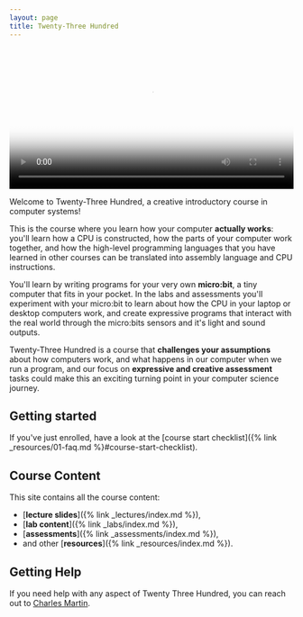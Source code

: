 ```yaml
---
layout: page
title: Twenty-Three Hundred
---
```


<video width="100%" controls preload="metadata"
  poster="{% link assets/welcome/comp2300-cpm-intro.jpg %}" >
  <source
    src="https://cs.anu.edu.au/courses/comp2300/v_media/comp2300-videos/comp2300-cpm-intro.mp4"
    type="video/mp4">
   <track label="English" kind="subtitles" srclang="en" src="{% link assets/welcome/comp2300-cpm-intro.vtt %}" default>
</video>

Welcome to Twenty-Three Hundred, a creative introductory course in computer systems!

This is the course where you learn how your computer **actually works**: you'll learn how a CPU is constructed, how the parts of your computer work together, and how the high-level programming languages that you have learned in other courses can be translated into assembly language and CPU instructions.

You'll learn by writing programs for your very own **micro:bit**, a tiny computer that fits in your pocket. In the labs and assessments you'll experiment with your micro:bit to learn about how the CPU in your laptop or desktop computers work, and create expressive programs that interact with the real world through the micro:bits sensors and it's light and sound outputs.

Twenty-Three Hundred is a course that **challenges your assumptions** about how computers work, and what happens in our computer when we run a program, and our focus on **expressive and creative assessment** tasks could make this an exciting turning point in your computer science journey.

## Getting started

If you've just enrolled, have a look at the [course start checklist]({% link _resources/01-faq.md %}#course-start-checklist).

## Course Content

This site contains all the course content: 

- [**lecture slides**]({% link _lectures/index.md %}), 
- [**lab content**]({% link _labs/index.md %}), 
- [**assessments**]({% link _assessments/index.md %}), 
- and other [**resources**]({% link _resources/index.md %}).

## Getting Help 

If you need help with any aspect of Twenty Three Hundred, you can reach out to [Charles Martin](https://charlesmartin.au).



